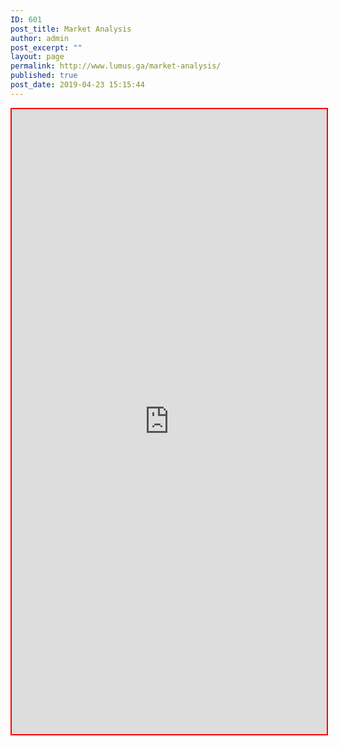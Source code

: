 ```yaml
---
ID: 601
post_title: Market Analysis
author: admin
post_excerpt: ""
layout: page
permalink: http://www.lumus.ga/market-analysis/
published: true
post_date: 2019-04-23 15:15:44
---
```

<iframe style="border: 2px solid red; width: 100%; height: 1000px;" src="https://lumus.shinyapps.io/Lumus_new/">
It looks like your browser doesn't support iframes.
</iframe>